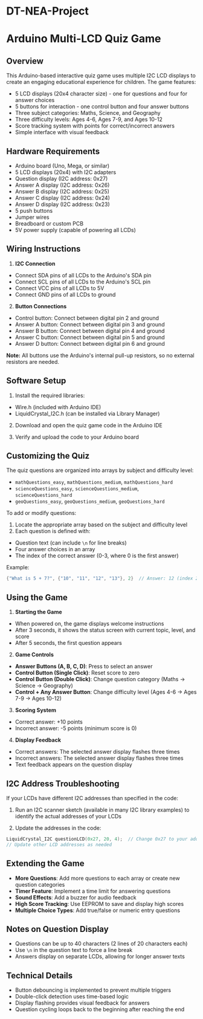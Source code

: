 # DT-NEA-Project

# Arduino Multi-LCD Quiz Game

## Overview
This Arduino-based interactive quiz game uses multiple I2C LCD displays to create an engaging educational experience for children. The game features:

- 5 LCD displays (20x4 character size) - one for questions and four for answer choices
- 5 buttons for interaction - one control button and four answer buttons
- Three subject categories: Maths, Science, and Geography
- Three difficulty levels: Ages 4-6, Ages 7-9, and Ages 10-12
- Score tracking system with points for correct/incorrect answers
- Simple interface with visual feedback

## Hardware Requirements
- Arduino board (Uno, Mega, or similar)
- 5 LCD displays (20x4) with I2C adapters
 - Question display (I2C address: 0x27)
 - Answer A display (I2C address: 0x26)
 - Answer B display (I2C address: 0x25)
 - Answer C display (I2C address: 0x24)
 - Answer D display (I2C address: 0x23)
- 5 push buttons
- Jumper wires
- Breadboard or custom PCB
- 5V power supply (capable of powering all LCDs)

## Wiring Instructions
1. **I2C Connection**
  - Connect SDA pins of all LCDs to the Arduino's SDA pin
  - Connect SCL pins of all LCDs to the Arduino's SCL pin
  - Connect VCC pins of all LCDs to 5V
  - Connect GND pins of all LCDs to ground

2. **Button Connections**
  - Control button: Connect between digital pin 2 and ground
  - Answer A button: Connect between digital pin 3 and ground
  - Answer B button: Connect between digital pin 4 and ground
  - Answer C button: Connect between digital pin 5 and ground
  - Answer D button: Connect between digital pin 6 and ground

**Note:** All buttons use the Arduino's internal pull-up resistors, so no external resistors are needed.

## Software Setup
1. Install the required libraries:
  - Wire.h (included with Arduino IDE)
  - LiquidCrystal_I2C.h (can be installed via Library Manager)

2. Download and open the quiz game code in the Arduino IDE

3. Verify and upload the code to your Arduino board

## Customizing the Quiz
The quiz questions are organized into arrays by subject and difficulty level:
- `mathQuestions_easy`, `mathQuestions_medium`, `mathQuestions_hard`
- `scienceQuestions_easy`, `scienceQuestions_medium`, `scienceQuestions_hard`
- `geoQuestions_easy`, `geoQuestions_medium`, `geoQuestions_hard`

To add or modify questions:
1. Locate the appropriate array based on the subject and difficulty level
2. Each question is defined with:
  - Question text (can include `\n` for line breaks)
  - Four answer choices in an array
  - The index of the correct answer (0-3, where 0 is the first answer)

Example:
```cpp
{"What is 5 + 7?", {"10", "11", "12", "13"}, 2}  // Answer: 12 (index 2)
```

## Using the Game
1. **Starting the Game**
  - When powered on, the game displays welcome instructions
  - After 3 seconds, it shows the status screen with current topic, level, and score
  - After 5 seconds, the first question appears

2. **Game Controls**
  - **Answer Buttons (A, B, C, D)**: Press to select an answer
  - **Control Button (Single Click)**: Reset score to zero
  - **Control Button (Double Click)**: Change question category (Maths → Science → Geography)
  - **Control + Any Answer Button**: Change difficulty level (Ages 4-6 → Ages 7-9 → Ages 10-12)

3. **Scoring System**
  - Correct answer: +10 points
  - Incorrect answer: -5 points (minimum score is 0)

4. **Display Feedback**
  - Correct answers: The selected answer display flashes three times
  - Incorrect answers: The selected answer display flashes three times
  - Text feedback appears on the question display

## I2C Address Troubleshooting
If your LCDs have different I2C addresses than specified in the code:

1. Run an I2C scanner sketch (available in many I2C library examples) to identify the actual addresses of your LCDs

2. Update the addresses in the code:
```cpp
LiquidCrystal_I2C questionLCD(0x27, 20, 4);  // Change 0x27 to your address
// Update other LCD addresses as needed
```

## Extending the Game
- **More Questions**: Add more questions to each array or create new question categories
- **Timer Feature**: Implement a time limit for answering questions
- **Sound Effects**: Add a buzzer for audio feedback
- **High Score Tracking**: Use EEPROM to save and display high scores
- **Multiple Choice Types**: Add true/false or numeric entry questions

## Notes on Question Display
- Questions can be up to  40 characters (2 lines of 20 characters each)
- Use `\n` in the question text to force a line break
- Answers display on separate LCDs, allowing for longer answer texts


## Technical Details
- Button debouncing is implemented to prevent multiple triggers
- Double-click detection uses time-based logic
- Display flashing provides visual feedback for answers
- Question cycling loops back to the beginning after reaching the end
